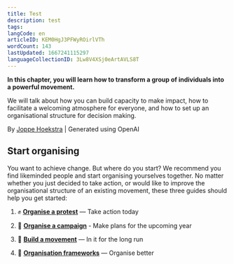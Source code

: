 ```yaml
---
title: Test
description: test
tags: 
langCode: en
articleID: KEM0HgJ3PFWyROirlVTh
wordCount: 143
lastUpdated: 1667241115297
languageCollectionID: 3Lw8V4XSj0eArtAVLS8T
---
```


**In this chapter, you will learn how to transform a group of individuals into a powerful movement.**

We will talk about how you can build capacity to make impact, how to facilitate a welcoming atmosphere for everyone, and how to set up an organisational structure for decision making.

<dynamic-image imageid="9fa455b8-06b0-421a-5d17-28d764f7c700" alt="Brainstorm"><p>By <a target="_blank" href="https://edit.activisthandbook.org/author/RhbIxSqHiBfW6f3fOQXrkEn2K4t1">Joppe Hoekstra</a> | Generated using OpenAI</p></dynamic-image>

## **Start organising**

You want to achieve change. But where do you start? We recommend you find likeminded people and start organising yourselves together. No matter whether you just decided to take action, or would like to improve the organisational structure of an existing movement, these three guides should help you get started:

1.  ✊ [**Organise a protest**](https://activisthandbook.org/en/organising/protest) — Take action today
    
2.  📢 [**Organise a campaign**](https://activisthandbook.org/en/organising/campaign) - Make plans for the upcoming year
    
3.  **🌊** [**Build a movement**](https://activisthandbook.org/en/organising/build-movement) — In it for the long run
    
4.  **📄** [**Organisation frameworks**](https://activisthandbook.org/en/organising/frameworks) — Organise better
